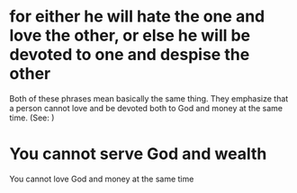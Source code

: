 
# for either he will hate the one and love the other, or else he will be devoted to one and despise the other
Both of these phrases mean basically the same thing. They emphasize that a person cannot love and be devoted both to God and money at the same time. (See: )

# You cannot serve God and wealth
You cannot love God and money at the same time